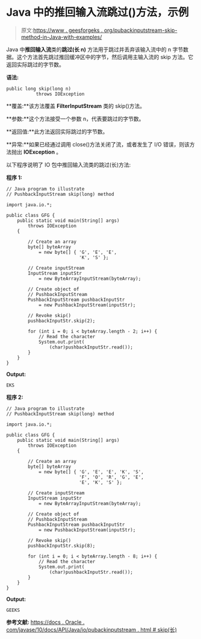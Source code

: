 # Java 中的推回输入流跳过()方法，示例

> 原文:[https://www . geesforgeks . org/pubackinputstream-skip-method-in-Java-with-examples/](https://www.geeksforgeeks.org/pushbackinputstream-skip-method-in-java-with-examples/)

Java 中**推回输入流**类的**跳过(长 n)** 方法用于跳过并丢弃该输入流中的 n 字节数据。这个方法首先跳过推回缓冲区中的字节，然后调用主输入流的 skip 方法。它返回实际跳过的字节数。

**语法:**

```
public long skip(long n)
           throws IOException

```

**覆盖:**该方法覆盖 **FilterInputStream** 类的 skip()方法。

**参数:**这个方法接受一个参数 n，代表要跳过的字节数。

**返回值:**此方法返回实际跳过的字节数。

**异常:**如果已经通过调用 close()方法关闭了流，或者发生了 I/O 错误，则该方法抛出 **IOException** 。

以下程序说明了 IO 包中推回输入流类的跳过(长)方法:

**程序 1:**

```
// Java program to illustrate
// PushbackInputStream skip(long) method

import java.io.*;

public class GFG {
    public static void main(String[] args)
        throws IOException
    {

        // Create an array
        byte[] byteArray
            = new byte[] { 'G', 'E', 'E',
                           'K', 'S' };

        // Create inputStream
        InputStream inputStr
            = new ByteArrayInputStream(byteArray);

        // Create object of
        // PushbackInputStream
        PushbackInputStream pushbackInputStr
            = new PushbackInputStream(inputStr);

        // Revoke skip()
        pushbackInputStr.skip(2);

        for (int i = 0; i < byteArray.length - 2; i++) {
            // Read the character
            System.out.print(
                (char)pushbackInputStr.read());
        }
    }
}
```

**Output:**

```
EKS

```

**程序 2:**

```
// Java program to illustrate
// PushbackInputStream skip(long) method

import java.io.*;

public class GFG {
    public static void main(String[] args)
        throws IOException
    {

        // Create an array
        byte[] byteArray
            = new byte[] { 'G', 'E', 'E', 'K', 'S',
                           'F', 'O', 'R', 'G', 'E',
                           'E', 'K', 'S' };

        // Create inputStream
        InputStream inputStr
            = new ByteArrayInputStream(byteArray);

        // Create object of
        // PushbackInputStream
        PushbackInputStream pushbackInputStr
            = new PushbackInputStream(inputStr);

        // Revoke skip()
        pushbackInputStr.skip(8);

        for (int i = 0; i < byteArray.length - 8; i++) {
            // Read the character
            System.out.print(
                (char)pushbackInputStr.read());
        }
    }
}
```

**Output:**

```
GEEKS

```

**参考文献:**
[https://docs . Oracle . com/javase/10/docs/API/Java/io/pubackinputstream . html # skip(长)](https://docs.oracle.com/javase/10/docs/api/java/io/PushbackInputStream.html#skip(long))
